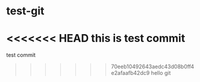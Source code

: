 # test-git

<<<<<<< HEAD
this is test commit
=======
test commit
>>>>>>> 70eeb10492643aedc43d08b0ff4e2afaafb42dc9
hello git   